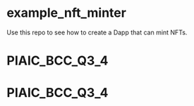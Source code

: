 # example_nft_minter
Use this repo to see how to create a Dapp that can mint NFTs.
# PIAIC_BCC_Q3_4
# PIAIC_BCC_Q3_4
